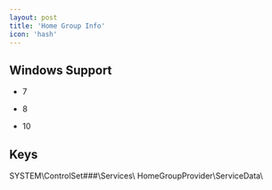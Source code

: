 ```yaml
---
layout: post
title: 'Home Group Info'
icon: 'hash'
---
```


## Windows Support

- 7

- 8

- 10



## Keys

SYSTEM\ControlSet###\Services\ HomeGroupProvider\ServiceData\

